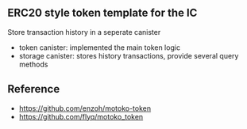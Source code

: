 ## ERC20 style token template for the IC

Store transaction history in a seperate canister
* token canister: implemented the main token logic
* storage canister: stores history transactions, provide several query methods

## Reference

* https://github.com/enzoh/motoko-token
* https://github.com/flyq/motoko_token
